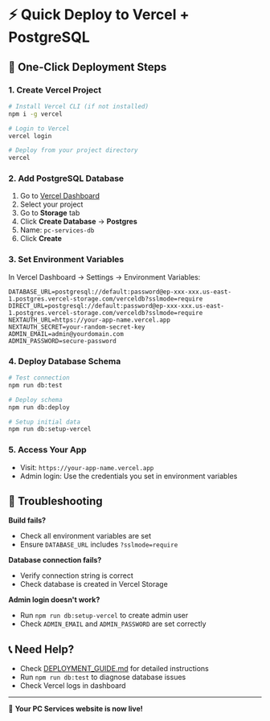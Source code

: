# ⚡ Quick Deploy to Vercel + PostgreSQL

## 🚀 One-Click Deployment Steps

### 1. Create Vercel Project
```bash
# Install Vercel CLI (if not installed)
npm i -g vercel

# Login to Vercel
vercel login

# Deploy from your project directory
vercel
```

### 2. Add PostgreSQL Database
1. Go to [Vercel Dashboard](https://vercel.com/dashboard)
2. Select your project
3. Go to **Storage** tab
4. Click **Create Database** → **Postgres**
5. Name: `pc-services-db`
6. Click **Create**

### 3. Set Environment Variables
In Vercel Dashboard → Settings → Environment Variables:

```env
DATABASE_URL=postgresql://default:password@ep-xxx-xxx.us-east-1.postgres.vercel-storage.com/verceldb?sslmode=require
DIRECT_URL=postgresql://default:password@ep-xxx-xxx.us-east-1.postgres.vercel-storage.com/verceldb?sslmode=require
NEXTAUTH_URL=https://your-app-name.vercel.app
NEXTAUTH_SECRET=your-random-secret-key
ADMIN_EMAIL=admin@yourdomain.com
ADMIN_PASSWORD=secure-password
```

### 4. Deploy Database Schema
```bash
# Test connection
npm run db:test

# Deploy schema
npm run db:deploy

# Setup initial data
npm run db:setup-vercel
```

### 5. Access Your App
- Visit: `https://your-app-name.vercel.app`
- Admin login: Use the credentials you set in environment variables

## 🔧 Troubleshooting

**Build fails?**
- Check all environment variables are set
- Ensure `DATABASE_URL` includes `?sslmode=require`

**Database connection fails?**
- Verify connection string is correct
- Check database is created in Vercel Storage

**Admin login doesn't work?**
- Run `npm run db:setup-vercel` to create admin user
- Check `ADMIN_EMAIL` and `ADMIN_PASSWORD` are set correctly

## 📞 Need Help?

- Check [DEPLOYMENT_GUIDE.md](./DEPLOYMENT_GUIDE.md) for detailed instructions
- Run `npm run db:test` to diagnose database issues
- Check Vercel logs in dashboard

---

🎉 **Your PC Services website is now live!**